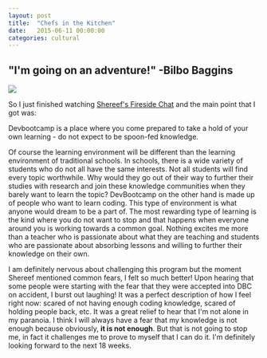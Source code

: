 ```yaml
---
layout: post
title:  "Chefs in the Kitchen"
date:   2015-06-11 00:00:00
categories: cultural
---
```


<h2>"I'm going on an adventure!" -Bilbo Baggins</h2>
  <img src="../imgs/c1-bilbo.gif">
  <p>
    So I just finished watching <a href="https://vimeo.com/85001014">Shereef's Fireside Chat</a> and the main point that I got was:
  </p>
  <p>
      Devbootcamp is a place where you come prepared to take a hold of your own learning - do not expect to be spoon-fed knowledge.
  </p>
  <p>
      Of course the learning environment will be different than the learning environment of traditional schools. In schools, there is a wide variety of students who do not all have the same interests. Not all students will find every topic worthwhile. Why would they go out of their way to further their studies with research and join these knowledge communities when they barely want to learn the topic? DevBootcamp on the other hand is made up of people who want to learn coding. This type of environment is what anyone would dream to be a part of. The most rewarding type of learning is the kind where you do not want to stop and that happens when everyone around you is working towards a common goal. Nothing excites me more than a teacher who is passionate about what they are teaching and students who are passionate about absorbing lessons and willing to further their knowledge on their own.
  </p>
  <p>
      I am definitely nervous about challenging this program but the moment Shereef mentioned common fears, I felt so much better! Upon hearing that some people were starting with the fear that they were accepted into DBC on accident, I burst out laughing! It was a perfect description of how I feel right now: scared of not having enough coding knowledge, scared of holding people back, etc. It was a great relief to hear that I'm not alone in my paranoia. I think I will always have a fear that my knowledge is not enough because obviously, <strong> it is not enough</strong>. But that is not going to stop me, in fact it challenges me to prove to myself that I can do it. I'm definitely looking forward to the next 18 weeks.
  </p>